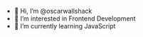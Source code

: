 - 👋 Hi, I’m @oscarwallshack
- 👀 I’m interested in Frontend Development
- 🌱 I’m currently learning JavaScript
